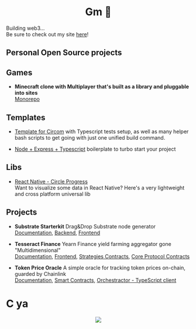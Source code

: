 <h1 align="center"><b>Gm 👋</b></h1>
 
Building web3...<br />
Be sure to check out my site [here](https://0xpajic.com)!

## Personal Open Source projects

## Games
- **Minecraft clone with Multiplayer that's built as a library and pluggable into sites**  
[Monorepo](https://github.com/acid-info/WebCave)

## Templates
- [Template for Circom](https://github.com/pajicf/create-circom-circuit) with Typescript tests setup, as well as many helper bash scripts to get going with just one unified build command.

- [Node + Express + Typescript](https://github.com/pajicf/node-be-template) boilerplate to turbo start your project

## Libs
- [React Native - Circle Progress](https://github.com/pajicf/react-native-semi-circle-progress)  
  Want to visualize some data in React Native? Here's a very lightweight and cross platform universal lib

## Projects
- **Substrate Starterkit**
Drag&Drop Substrate node generator <br/>
[Documentation](https://despotf.gitbook.io/substrate-blockchain-starter-kit/introduction/substrate-starter-kit),
[Backend](https://github.com/pajicf/substrate-startkit-gui-api), 
[Frontend](https://github.com/pajicf/substrate-startkit-gui-app)

- **Tesseract Finance**
Yearn Finance yield farming aggregator gone "Multidimensional" <br/>
[Documentation](https://tesseract-finance.gitbook.io/tesseract-finance/),
[Frontend](https://github.com/pajicf/tesseract-app),
[Strategies Contracts](https://github.com/Tesseract-Finance/tesseract-strategies/tree/polygon),
[Core Protocol Contracts](https://github.com/Tesseract-Finance/tesseract-vaults)

- **Token Price Oracle**
A simple oracle for tracking token prices on-chain, guarded by Chainlink <br/>
[Documentation](http://despotf.gitbook.io/token-price-oracle/),
[Smart Contracts](https://github.com/pajicf/token-price-oracle),
[Orchestractor - TypeScript client](https://github.com/pajicf/token-price-oracle-orchestrator)

<h1><b>C ya</b></h1>
<p align="center"> 
  <img src="https://profile-counter.glitch.me/pajicf/count.svg" />
</p>
